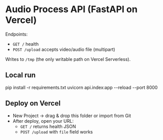 # Audio Process API (FastAPI on Vercel)

Endpoints:
- `GET /` health
- `POST /upload` accepts video/audio file (multipart)

Writes to `/tmp` (the only writable path on Vercel Serverless).

## Local run
pip install -r requirements.txt
uvicorn api.index:app --reload --port 8000

## Deploy on Vercel
- New Project -> drag & drop this folder or import from Git
- After deploy, open your URL:
  - `GET /` returns health JSON
  - `POST /upload` with `file` field works